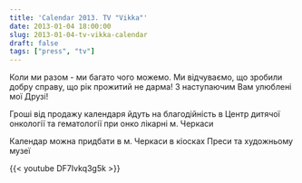 ```yaml
---
title: 'Calendar 2013. TV "Vikka"'
date: 2013-01-04 18:00:00
slug: 2013-01-04-tv-vikka-calendar
draft: false
tags: ["press", "tv"]
---
```


Коли ми разом - ми багато чого можемо. Ми відчуваємо, що зробили добру справу, що рік прожитий не дарма! З наступаючим Вам улюблені мої Друзі!  

Гроші від продажу календаря йдуть на благодійність в Центр дитячої онкології та гематології при онко лікарні м. Черкаси

Календар можна придбати в м. Черкаси в кіосках Преси та художньому музеї

{{< youtube DF7Ivkq3g5k >}}